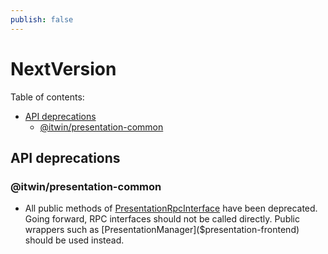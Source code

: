 ```yaml
---
publish: false
---
```


# NextVersion

Table of contents:

- [API deprecations](#api-deprecations)
  - [@itwin/presentation-common](#itwinpresentation-common)

## API deprecations

### @itwin/presentation-common

- All public methods of [PresentationRpcInterface]($presentation-common) have been deprecated. Going forward, RPC interfaces should not be called directly. Public wrappers such as [PresentationManager]($presentation-frontend) should be used instead.
